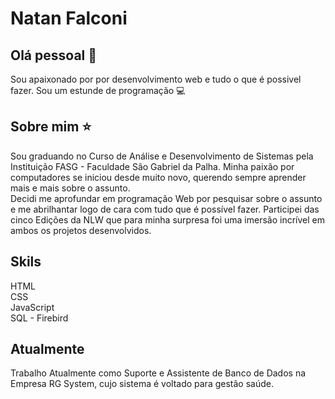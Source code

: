 # Natan Falconi

## Olá pessoal 👋
Sou apaixonado por por desenvolvimento web e tudo o que é possivel fazer.
Sou um estunde de programação :computer:


## Sobre mim :star:
Sou graduando no Curso de Análise e Desenvolvimento de Sistemas pela Instituição FASG - Faculdade São Gabriel da Palha. Minha paixão por computadores se iniciou desde muito novo, querendo sempre aprender mais e mais sobre o assunto.
<br>
Decidi me aprofundar em programação Web por pesquisar sobre o assunto e me abrilhantar logo de cara com tudo que é possível fazer. Participei das cinco Edições da NLW que para minha surpresa foi uma imersão incrível em ambos os projetos desenvolvidos.

## Skils 
HTML <br>
CSS <br>
JavaScript <br>
SQL - Firebird

## Atualmente
Trabalho Atualmente como Suporte e Assistente de Banco de Dados na Empresa RG System, cujo sistema é voltado para gestão saúde.

